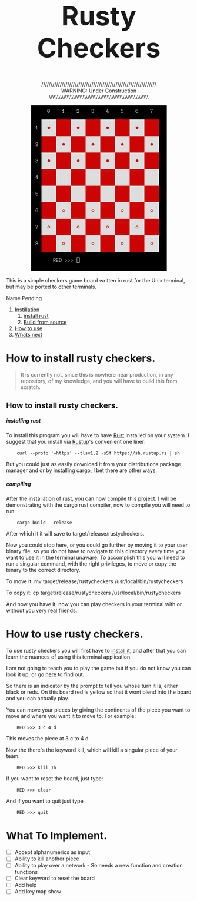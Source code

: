 <!-- https://codinhood.com/nano/git/center-images-text-github-readme-->
<h1 align="center" style="font-size:72px">Rusty Checkers</h1>

<p align="center">
//////////////////////////////////////////////////////////////<br>
WARNING: Under Construction<br>
\\\\\\\\\\\\\\\\\\\\\\\\\\\\\\\\\\\\\\\\\\\\\\\\\\\\\\\\\\\\\\
</p>



<!--https://stackoverflow.com/questions/12090472/how-do-i-center-an-image-in-the-readme-md-file-on-github-->
<p align="center">
        <img src="./.img/topreadmepicture.png" alt="image">
</p>


This is a simple checkers game board written in rust for the Unix terminal, but
may be ported to other terminals.

Name Pending

1. [Instillation](#install)
    1. [install rust](#install)
    1. [Build from source](#building)
2. [How to use](#use)
3. [Whats next](#future)


# How to install rusty checkers.<a name="install"></a>

> It is currently not, since this is nowhere near production, in any
> repository, of my knowledge, and you will have to build this from scratch.


## How to install rusty checkers.<a name="install"></a>

<h5>installing rust</h5><a name="getrust"></a>

To install this program you will have to have [Rust](https://www.rust-lang.org/) 
installed on your system.
I suggest that you install via [Rustup](https://rustup.rs/)'s convenient one
liner:

        curl --proto '=https' --tlsv1.2 -sSf https://sh.rustup.rs | sh

But you could just as easily download it from your distributions package manager
and or by installing cargo, I bet there are other ways.


<h5>compiling</h5><a name="building"></a>

After the installation of rust, you can now compile this project.
I will be demonstrating with the cargo rust compiler, now to compile you will
need to run:

        cargo build --release

After which it it will save to target/release/rustycheckers.

Now you could stop here, or you could go further by moving it to your user binary
file, so you do not have to navigate to this directory every time you want to
use it in the terminal unaware. To accomplish this you will need to run a
singular command, with the right privileges, to move or copy the binary to the
correct directory.

To move it:
        mv target/release/rustycheckers /usr/local/bin/rustycheckers

To copy it:
        cp target/release/rustycheckers /usr/local/bin/rustycheckers

And now you have it, now you can play checkers in your terminal with or without
you very real friends.


# How to use rusty checkers.<a name="use"></a>

To use rusty checkers you will first have to [install it](#install), and after
that you can learn the nuances of using this terminal application.

I am not going to teach you to play the game but if you do not know you can look
it up, or go [here](https://duckduckgo.com/) to find out.

So there is an indicator by the prompt to tell you whose turn it is, either
black or reds. On this board red is yellow so that it wont blend into the board
and you can actually play.

You can move your pieces by giving the continents of the piece you want to move
and where you want it to move to. For example:

        RED >>> 3 c 4 d

This moves the piece at 3 c to 4 d.

Now the there's the keyword kill, which will kill a singular piece of
your team.

        RED >>> kill 1h
        
If you want to reset the board, just type:

        RED >>> clear


And if you want to quit just type

        RED >>> quit



# What To Implement.<a name="future">

- [ ] Accept alphanumerics as input
- [ ] Ability to kill another piece
- [ ] Ability to play over a network
        - So needs a new function and creation functions
- [ ] Clear keyword to reset the board
- [ ] Add help
- [ ] Add key map show
